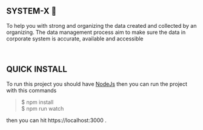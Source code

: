 ## SYSTEM-X 🎩
<p>To help you with strong and organizing the data created and collected by an organizing. The data management process aim to make sure the data in corporate system is accurate, available and accessible</p>

<br>

## QUICK INSTALL  
<p>To run this project you should have <a href="https://nodejs.org/en">NodeJs</a> then you can run the project with this commands</p>

> $ npm install <br>
> $ npm run watch

then you can hit https://localhost:3000 .


